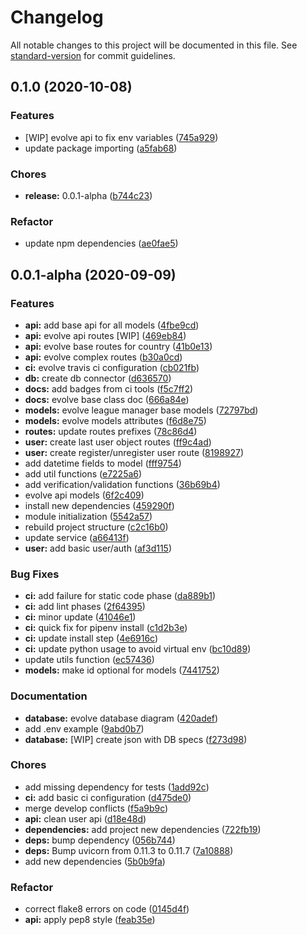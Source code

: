 # Changelog

All notable changes to this project will be documented in this file. See [standard-version](https://github.com/conventional-changelog/standard-version) for commit guidelines.

## 0.1.0 (2020-10-08)

### Features

- [WIP] evolve api to fix env variables ([745a929](https://github.com/Project-SRC/league-manager/commit/745a9299864c7509e01fbfeb6f83ff204e4c9543))
- update package importing ([a5fab68](https://github.com/Project-SRC/league-manager/commit/a5fab683aed0ddd39b6c67efb8783aba6900e9ae))

### Chores

- **release:** 0.0.1-alpha ([b744c23](https://github.com/Project-SRC/league-manager/commit/b744c23684a809c35cdf791c608070caa0d8b72c))

### Refactor

- update npm dependencies ([ae0fae5](https://github.com/Project-SRC/league-manager/commit/ae0fae543421d9229de3cb0ea55b00ee63c27397))

## 0.0.1-alpha (2020-09-09)

### Features

- **api:** add base api for all models ([4fbe9cd](https://github.com/Project-SRC/league-manager/commit/4fbe9cdc637795b45a0403e7701dc7f87bd4a4cb))
- **api:** evolve api routes [WIP] ([469eb84](https://github.com/Project-SRC/league-manager/commit/469eb84f130d109aba8cd94fd6db654e4772ddd1))
- **api:** evolve base routes for country ([41b0e13](https://github.com/Project-SRC/league-manager/commit/41b0e133ba746fb8421954fba1b090b22ad701e1))
- **api:** evolve complex routes ([b30a0cd](https://github.com/Project-SRC/league-manager/commit/b30a0cdd7e43ac7921db5dfd1f212e51189b2572))
- **ci:** evolve travis ci configuration ([cb021fb](https://github.com/Project-SRC/league-manager/commit/cb021fb0737de675187eb22d07685bdb7c8461fe))
- **db:** create db connector ([d636570](https://github.com/Project-SRC/league-manager/commit/d63657096dd72d08f8a671c81435997a9e32300d))
- **docs:** add badges from ci tools ([f5c7ff2](https://github.com/Project-SRC/league-manager/commit/f5c7ff299463d570fa62338fd219d5b90535bd54))
- **docs:** evolve base class doc ([666a84e](https://github.com/Project-SRC/league-manager/commit/666a84eb66206af35ed47dc9ad25c489092c8864))
- **models:** evolve league manager base models ([72797bd](https://github.com/Project-SRC/league-manager/commit/72797bd1ed7a52bec01846325d2831f6c4af30f0))
- **models:** evolve models attributes ([f6d8e75](https://github.com/Project-SRC/league-manager/commit/f6d8e75555e11813c14689436d8bdd276a48eb26))
- **routes:** update routes prefixes ([78c86d4](https://github.com/Project-SRC/league-manager/commit/78c86d4831018a70b56d2f419cd54d6bedda4df1))
- **user:** create last user object routes ([ff9c4ad](https://github.com/Project-SRC/league-manager/commit/ff9c4addfeb6aa4a6b4e98eea9ea05da3322e04f))
- **user:** create register/unregister user route ([8198927](https://github.com/Project-SRC/league-manager/commit/81989272f6bd60b2b747bcf9ded0ff7b3fb777f5))
- add datetime fields to model ([fff9754](https://github.com/Project-SRC/league-manager/commit/fff97543167a20b91d125d3b3afb8d54f0af25a5))
- add util functions ([e7225a6](https://github.com/Project-SRC/league-manager/commit/e7225a6af7c1b7edc220573bce195a7b533b2c6c))
- add verification/validation functions ([36b69b4](https://github.com/Project-SRC/league-manager/commit/36b69b4b60774177faa59126a40d99f0255dc43f))
- evolve api models ([6f2c409](https://github.com/Project-SRC/league-manager/commit/6f2c4095670ad8635a207ec018b22fbd56dbe425))
- install new dependencies ([459290f](https://github.com/Project-SRC/league-manager/commit/459290f5aad9e9949394c168426384c595e98e52))
- module initialization ([5542a57](https://github.com/Project-SRC/league-manager/commit/5542a57ea5fb05144efae7d7a651e901fb09326e))
- rebuild project structure ([c2c16b0](https://github.com/Project-SRC/league-manager/commit/c2c16b03a9f7d45fd1e7bf637947bfcbce3e2da7))
- update service ([a66413f](https://github.com/Project-SRC/league-manager/commit/a66413fbfd25f16e3eae1d2a76bd50038bff25a3))
- **user:** add basic user/auth ([af3d115](https://github.com/Project-SRC/league-manager/commit/af3d1151d1e0b3badabb9ede72a3c1cef43febdf))

### Bug Fixes

- **ci:** add failure for static code phase ([da889b1](https://github.com/Project-SRC/league-manager/commit/da889b1f877bf2e200a660f63034efa4b6bfefad))
- **ci:** add lint phases ([2f64395](https://github.com/Project-SRC/league-manager/commit/2f6439501ced603de891b2e733d4ac39c746ae95))
- **ci:** minor update ([41046e1](https://github.com/Project-SRC/league-manager/commit/41046e1db82e3fb5c9319744269cd4738e6299a4))
- **ci:** quick fix for pipenv install ([c1d2b3e](https://github.com/Project-SRC/league-manager/commit/c1d2b3ef94bd053ba08e08f2d61955ed6e36e855))
- **ci:** update install step ([4e6916c](https://github.com/Project-SRC/league-manager/commit/4e6916c9e5caab7f0b6b180aa1a7ec216d51cbd2))
- **ci:** update python usage to avoid virtual env ([bc10d89](https://github.com/Project-SRC/league-manager/commit/bc10d89ae76e5191d43376677a70cab7a1b7dd83))
- update utils function ([ec57436](https://github.com/Project-SRC/league-manager/commit/ec57436e8fe867f6316d4f5275a6ac7d777ff387))
- **models:** make id optional for models ([7441752](https://github.com/Project-SRC/league-manager/commit/7441752a3a50ffab84161e59212a13f00407cc80))

### Documentation

- **database:** evolve database diagram ([420adef](https://github.com/Project-SRC/league-manager/commit/420adef1e23441a6a76adc0007dc1b21223c811d))
- add .env example ([9abd0b7](https://github.com/Project-SRC/league-manager/commit/9abd0b7142335d0b0bff22ab0af3294153d554c6))
- **database:** [WIP] create json with DB specs ([f273d98](https://github.com/Project-SRC/league-manager/commit/f273d98854e95924998b745081ce045a13ee02fb))

### Chores

- add missing dependency for tests ([1add92c](https://github.com/Project-SRC/league-manager/commit/1add92ce8271a05e1f9e917c765468685f348139))
- **ci:** add basic ci configuration ([d475de0](https://github.com/Project-SRC/league-manager/commit/d475de0f1ce475b1b8fc1b1dcae144f52a7839bf))
- merge develop conflicts ([f5a9b9c](https://github.com/Project-SRC/league-manager/commit/f5a9b9c8506186c910ac5cbb6a0bbee2d44e7f6e))
- **api:** clean user api ([d18e48d](https://github.com/Project-SRC/league-manager/commit/d18e48df3ea67f51c686f7422f013f6dc2ff80c2))
- **dependencies:** add project new dependencies ([722fb19](https://github.com/Project-SRC/league-manager/commit/722fb198ccf65e00046acdbf7e3ff5524c9dbb0f))
- **deps:** bump dependency ([056b744](https://github.com/Project-SRC/league-manager/commit/056b74434e1d96bb630e74ee2eb18870708b79e9))
- **deps:** Bump uvicorn from 0.11.3 to 0.11.7 ([7a10888](https://github.com/Project-SRC/league-manager/commit/7a108884984ba9a8f43638e407949b1281a5e704))
- add new dependencies ([5b0b9fa](https://github.com/Project-SRC/league-manager/commit/5b0b9fa1e616304681b7c42adb7d7684cee8b55a))

### Refactor

- correct flake8 errors on code ([0145d4f](https://github.com/Project-SRC/league-manager/commit/0145d4fb29abeb6ebb15cbf19f7ea739c2455896))
- **api:** apply pep8 style ([feab35e](https://github.com/Project-SRC/league-manager/commit/feab35eb106feed6fe7bf2d3ccc7452e30496b3b))
